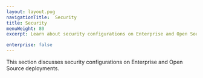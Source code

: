 ```yaml
---
layout: layout.pug
navigationTitle:  Security
title: Security
menuWeight: 80
excerpt: Learn about security configurations on Enterprise and Open Source deployments

enterprise: false
---
```

This section discusses security configurations on Enterprise and Open Source deployments.
